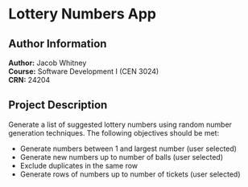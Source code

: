 # Lottery Numbers App

## Author Information

**Author:** Jacob Whitney  
**Course:** Software Development I (CEN 3024)  
**CRN:** 24204  

## Project Description

Generate a list of suggested lottery numbers using random number generation techniques. The following objectives should be met:
- Generate numbers between 1 and largest number (user selected)
- Generate new numbers up to number of balls (user selected)
- Exclude duplicates in the same row
- Generate rows of numbers up to number of tickets (user selected)